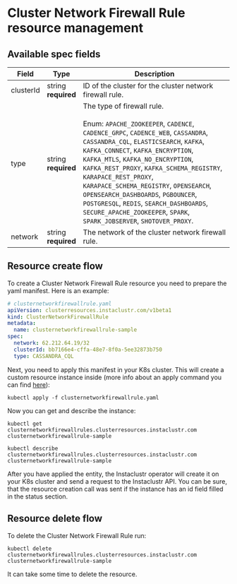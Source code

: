 # Cluster Network Firewall Rule resource management

## Available spec fields

| Field                                           | Type                               | Description                                                                                                                                                                                                                                                                                                                                                                                                                                                                                                           |
|-------------------------------------------------|------------------------------------|-----------------------------------------------------------------------------------------------------------------------------------------------------------------------------------------------------------------------------------------------------------------------------------------------------------------------------------------------------------------------------------------------------------------------------------------------------------------------------------------------------------------------|
| clusterId                                       | string <br /> **required**         | ID of the cluster for the cluster network firewall rule.                                                                                                                                                                                                                                                                                                                                                                                                                                                              |
| type                                            | string <br /> **required** <br />  | The type of firewall rule. <br/> <br/>Enum: `APACHE_ZOOKEEPER`, `CADENCE`, `CADENCE_GRPC`, `CADENCE_WEB`, `CASSANDRA`, `CASSANDRA_CQL`, `ELASTICSEARCH`, `KAFKA`, `KAFKA_CONNECT`, `KAFKA_ENCRYPTION`, `KAFKA_MTLS`, `KAFKA_NO_ENCRYPTION`, `KAFKA_REST_PROXY`, `KAFKA_SCHEMA_REGISTRY`, `KARAPACE_REST_PROXY`, `KARAPACE_SCHEMA_REGISTRY`, `OPENSEARCH`, `OPENSEARCH_DASHBOARDS`, `PGBOUNCER`, `POSTGRESQL`, `REDIS`, `SEARCH_DASHBOARDS`, `SECURE_APACHE_ZOOKEEPER`, `SPARK`, `SPARK_JOBSERVER`, `SHOTOVER_PROXY`.  |
| network                                         | string <br /> **required**         | The network of the cluster network firewall rule.                                                                                                                                                                                                                                                                                                                                                                                                                                                                     |                                                                                                                                                                                                                                                                                                                                                                                                                                                                              |

## Resource create flow
To create a Cluster Network Firewall Rule resource you need to prepare the yaml manifest. Here is an example:
```yaml
# clusternetworkfirewallrule.yaml
apiVersion: clusterresources.instaclustr.com/v1beta1
kind: ClusterNetworkFirewallRule
metadata:
  name: clusternetworkfirewallrule-sample
spec:
  network: 62.212.64.19/32
  clusterId: bb7166e4-cffa-48e7-8f0a-5ee32873b750
  type: CASSANDRA_CQL
```

Next, you need to apply this manifest in your K8s cluster. This will create a custom resource instance inside (more info about an apply command you can find [here](https://kubernetes.io/docs/reference/generated/kubectl/kubectl-commands#apply)):

```console
kubectl apply -f clusternetworkfirewallrule.yaml
```

Now you can get and describe the instance:

```console
kubectl get clusternetworkfirewallrules.clusterresources.instaclustr.com clusternetworkfirewallrule-sample
```
```console
kubectl describe clusternetworkfirewallrules.clusterresources.instaclustr.com clusternetworkfirewallrule-sample
```

After you have applied the entity, the Instaclustr operator will create it on your K8s cluster and send a request to the Instaclustr API. You can be sure, that the resource creation call was sent if the instance has an id field filled in the status section.

## Resource delete flow

To delete the Cluster Network Firewall Rule run:
```console
kubectl delete clusternetworkfirewallrules.clusterresources.instaclustr.com clusternetworkfirewallrule-sample
```

It can take some time to delete the resource.
